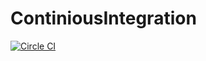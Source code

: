 # ContiniousIntegration

[![Circle CI](https://circleci.com/gh/Kselvon/ContiniousIntegration.svg?style=svg)](https://circleci.com/gh/Kselvon/ContiniousIntegration)
